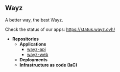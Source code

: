 ## Wayz
A better way, the best Wayz.

Check the status of our apps: https://status.wayz.ovh/

- **Repositories**
  - **Applications**
    - [wayz-api](../../../../wayz-api)
    - [wayz-web](../../../../wayz-web)
  - **Deployments**
  - **Infrastructure as code (IaC)**

